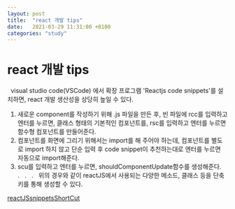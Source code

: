 ```yaml
---
layout: post
title:  "react 개발 tips"
date:   2021-03-29 11:31:00 +0100
categories: "study"
---
```


# react 개발 tips
&nbsp;
visual studio code(VSCode) 에서 확장 프로그램 'Reactjs code snippets'를 설치하면, react 개발 생산성을 상당히 높일 수 있다.

1. 새로운 component를 작성하기 위해 .js 파일을 만든 후, 빈 파일에 rcc를 입력하고 엔터를 누르면, 클래스 형태의
   기본적인 컴포넌트를, rsc를 입력하고 엔터를 누르면 함수형 컴포넌트를 만들어준다.
2. 컴포넌트를 화면에 그리기 위해서는 import를 해 주어야 하는데, 컴포넌트를 별도로 import 하지 않고 단순 입력 후
   code snippet이 추천하는대로 엔터를 누르면 자동으로 import해준다.
3. scu를 입력하고 엔터를 누르면, shouldComponentUpdate함수를 생성해준다.
&nbsp;
.
&nbsp;
.
&nbsp;
.
&nbsp;
위의 경우와 같이 reactJS에서 사용되는 다양한 메소드, 클래스 등을 단축키를 통해 생성할 수 있다.

[reactJSsnippetsShortCut](https://marketplace.visualstudio.com/items?itemName=xabikos.ReactSnippets)



